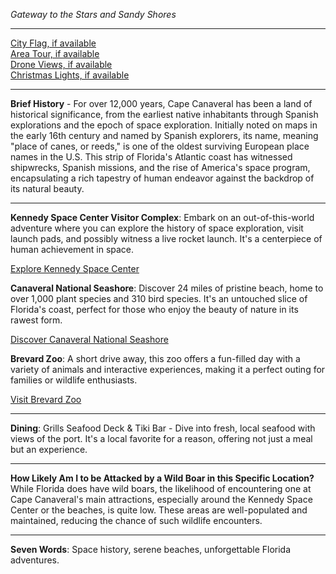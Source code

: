 *Gateway to the Stars and Sandy Shores*

---

[City Flag, if available](https://www.google.com/search?tbm=isch&q=Cape+Canaveral+Flag+Picture)  
[Area Tour, if available](https://www.youtube.com/results?search_query=Cape+Canaveral+4k+tour)  
[Drone Views, if available](https://www.youtube.com/results?search_query=Cape+Canaveral+4k+drone)  
[Christmas Lights, if available](https://www.youtube.com/results?search_query=Cape+Canaveral+christmas+lights)

---

**Brief History** - For over 12,000 years, Cape Canaveral has been a land of historical significance, from the earliest native inhabitants through Spanish explorations and the epoch of space exploration. Initially noted on maps in the early 16th century and named by Spanish explorers, its name, meaning "place of canes, or reeds," is one of the oldest surviving European place names in the U.S. This strip of Florida's Atlantic coast has witnessed shipwrecks, Spanish missions, and the rise of America's space program, encapsulating a rich tapestry of human endeavor against the backdrop of its natural beauty.

---

**Kennedy Space Center Visitor Complex**: Embark on an out-of-this-world adventure where you can explore the history of space exploration, visit launch pads, and possibly witness a live rocket launch. It's a centerpiece of human achievement in space.

[Explore Kennedy Space Center](https://www.youtube.com/results?search_query=Cape+Canaveral+Kennedy+Space+Center)

**Canaveral National Seashore**: Discover 24 miles of pristine beach, home to over 1,000 plant species and 310 bird species. It's an untouched slice of Florida's coast, perfect for those who enjoy the beauty of nature in its rawest form.

[Discover Canaveral National Seashore](https://www.youtube.com/results?search_query=Cape+Canaveral+Canaveral+National+Seashore)

**Brevard Zoo**: A short drive away, this zoo offers a fun-filled day with a variety of animals and interactive experiences, making it a perfect outing for families or wildlife enthusiasts.

[Visit Brevard Zoo](https://www.youtube.com/results?search_query=Brevard+Zoo)

---

**Dining**: Grills Seafood Deck & Tiki Bar - Dive into fresh, local seafood with views of the port. It's a local favorite for a reason, offering not just a meal but an experience.

---

**How Likely Am I to be Attacked by a Wild Boar in this Specific Location?** While Florida does have wild boars, the likelihood of encountering one at Cape Canaveral's main attractions, especially around the Kennedy Space Center or the beaches, is quite low. These areas are well-populated and maintained, reducing the chance of such wildlife encounters.

---

**Seven Words**: Space history, serene beaches, unforgettable Florida adventures.